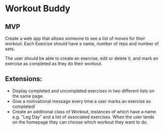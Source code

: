 # Workout Buddy

## MVP

Create a web app that allows someone to see a list of moves for their workout. Each Exercise should have a name, number of reps and number of sets. 

The user should be able to create an exercise, edit or delete it, and mark an exercise as completed as they do their workout.

## Extensions:

- Display completed and uncompleted exercises in two different lists on the same page.
- Give a motivational message every time a user marks an exercise as completed!
- Create an additional class of Workout, instances of which have a name e.g. “Leg Day” and a list of associated exercises. When the user lands on the homepage they can choose which workout they want to do.